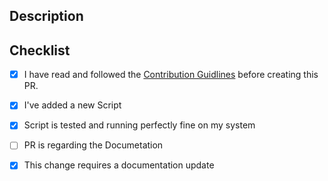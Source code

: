 ## Description

<!-- Please include a summary of the script. Also include relevant motivation, context and use case. List any dependencies that are required for this change -->


## Checklist
<!-- Remove items that do not apply. For completed items, change [ ] to [x]. -->
- [x] I have read and followed the [Contribution Guidlines](https://github.com/hastagAB/Awesome-Python-Scripts#contribution-guidelines-) before creating this PR.
- [x] I've added a new Script
- [x] Script is tested and running perfectly fine on my system
- [ ] PR is regarding the Documetation
- [x] This change requires a documentation update



